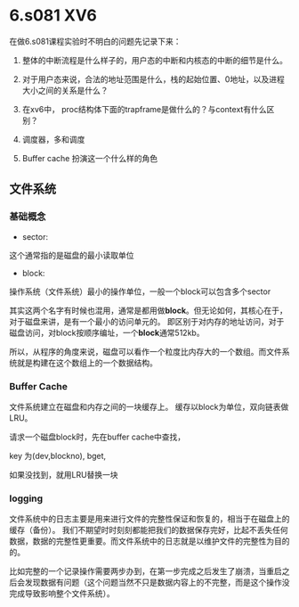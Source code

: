 # 6.s081 XV6

在做6.s081课程实验时不明白的问题先记录下来：


1. 整体的中断流程是什么样子的，用户态的中断和内核态的中断的细节是什么。

2. 对于用户态来说，合法的地址范围是什么，栈的起始位置、0地址，以及进程大小之间的关系是什么？

3. 在xv6中， proc结构体下面的trapframe是做什么的？与context有什么区别？

4. 调度器，多和调度

5. Buffer cache 扮演这一个什么样的角色



## 文件系统

### 基础概念

- sector: 

这个通常指的是磁盘的最小读取单位

- block:

操作系统（文件系统）最小的操作单位，一般一个block可以包含多个sector

其实这两个名字有时候也混用，通常是都用做**block**。但无论如何，其核心在于，对于磁盘来讲，是有一个最小的访问单元的。
即区别于对内存的地址访问，对于磁盘访问，对block按顺序编址，一个**block**通常512kb。

所以，从程序的角度来说，磁盘可以看作一个粒度比内存大的一个数组。而文件系统就是构建在这个数组上的一个数据结构。

### Buffer Cache

文件系统建立在磁盘和内存之间的一块缓存上。
缓存以block为单位，双向链表做LRU。

请求一个磁盘block时，先在buffer cache中查找，

key 为(dev,blockno), bget,

如果没找到，就用LRU替换一块

### logging 

文件系统中的日志主要是用来进行文件的完整性保证和恢复的，相当于在磁盘上的缓存（备份）。
我们不期望时时刻刻都能把我们的数据保存完好，比起不丢失任何数据，数据的完整性更重要。而文件系统中的日志就是以维护文件的完整性为目的的。

比如完整的一个记录操作需要两步办到，在第一步完成之后发生了崩溃，当重启之后会发现数据有问题（这个问题当然不只是数据内容上的不完整，而是这个操作没完成导致影响整个文件系统）。

